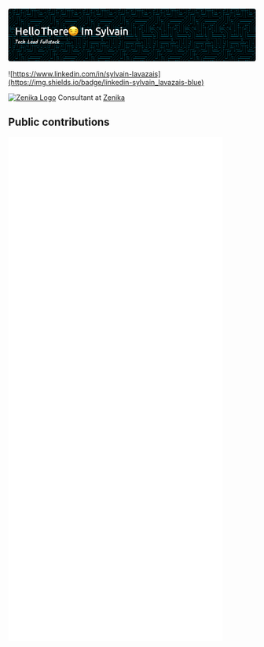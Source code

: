 ![](github-header-image.png)

![https://www.linkedin.com/in/sylvain-lavazais](https://img.shields.io/badge/linkedin-sylvain_lavazais-blue)

<p>
  <a href="https://zenika.com/en-US"><img src="https://zenika.com/static/images/favicon-16x16.png" alt="Zenika Logo" /></a>
  Consultant at <a href="https://zenika.com/en-US">Zenika</a>
</p>

## Public contributions

![Metrics](./github-metrics.svg)
